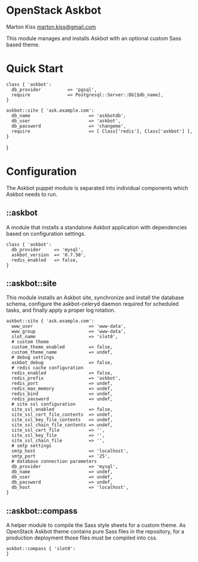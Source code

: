 # OpenStack Askbot

Marton Kiss <marton.kiss@gmail.com>

This module manages and installs Askbot with an optional custom Sass based
theme.

# Quick Start

    class { 'askbot':
      db_provider          => 'pgsql',
      require              => Postgresql::Server::Db[$db_name],
    }

    askbot::site { 'ask.example.com':
      db_name                      => 'askbotdb',
      db_user                      => 'askbot',
      db_password                  => 'changeme',
      require                      => [ Class['redis'], Class['askbot'] ],
    }
  }

# Configuration

The Askbot puppet module is separated into individual components which Askbot
needs to run.

## ::askbot

A module that installs a standalone Askbot application with dependencies based
on configuration settings.

    class { 'askbot':
      db_provider     => 'mysql',
      askbot_version  => '0.7.50',
      redis_enabled   => false,
    }

## ::askbot::site

This module installs an Askbot site, synchronize and install the database
schema, configure the askbot-celeryd daemon required for scheduled tasks, and
finally apply a proper log rotation.

    askbot::site { 'ask.example.com':
      www_user                     => 'www-data',
      www_group                    => 'www-data',
      slot_name                    => 'slot0',
      # custom theme
      custom_theme_enabled         => false,
      custom_theme_name            => undef,
      # debug settings
      askbot_debug                 => false,
      # redis cache configuration
      redis_enabled                => false,
      redis_prefix                 => 'askbot',
      redis_port                   => undef,
      redis_max_memory             => undef,
      redis_bind                   => undef,
      redis_password               => undef,
      # site ssl configuration
      site_ssl_enabled             => false,
      site_ssl_cert_file_contents  => undef,
      site_ssl_key_file_contents   => undef,
      site_ssl_chain_file_contents => undef,
      site_ssl_cert_file           => '',
      site_ssl_key_file            => '',
      site_ssl_chain_file          => '',
      # smtp settings
      smtp_host                    => 'localhost',
      smtp_port                    => '25',
      # database connection parameters
      db_provider                  => 'mysql',
      db_name                      => undef,
      db_user                      => undef,
      db_password                  => undef,
      db_host                      => 'localhost',
    }

## ::askbot::compass

A helper module to compile the Sass style sheets for a custom theme. As
OpenStack Askbot theme contains pure Sass files in the repository, for a
production deployment those files must be compiled into css.

    askbot::compass { 'slot0':
    }

